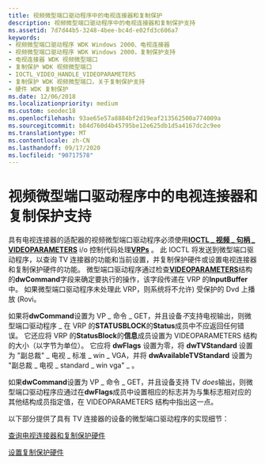```yaml
---
title: 视频微型端口驱动程序中的电视连接器和复制保护
description: 视频微型端口驱动程序中的电视连接器和复制保护支持
ms.assetid: 7d7d44b5-3248-4bee-bc4d-e02fd3c606a7
keywords:
- 视频微型端口驱动程序 WDK Windows 2000、电视连接器
- 视频微型端口驱动程序 WDK Windows 2000，复制保护支持
- 电视连接器 WDK 视频微型端口
- 复制保护 WDK 视频微型端口
- IOCTL_VIDEO_HANDLE_VIDEOPARAMETERS
- 复制保护 WDK 视频微型端口，关于复制保护支持
- 硬件 WDK 复制保护
ms.date: 12/06/2018
ms.localizationpriority: medium
ms.custom: seodec18
ms.openlocfilehash: 93ae65e57a8884bf2d19eaf213562500a774009a
ms.sourcegitcommit: b84d760d4b45795be12e625db1d5a4167dc2c9ee
ms.translationtype: MT
ms.contentlocale: zh-CN
ms.lasthandoff: 09/17/2020
ms.locfileid: "90717578"
---
```

# <a name="tv-connector-and-copy-protection-support-in-video-miniport-drivers"></a>视频微型端口驱动程序中的电视连接器和复制保护支持

具有电视连接器的适配器的视频微型端口驱动程序必须使用[**IOCTL \_ 视频 \_ 句柄 \_ VIDEOPARAMETERS**](/windows-hardware/drivers/ddi/ntddvdeo/ni-ntddvdeo-ioctl_video_handle_videoparameters) i/o 控制代码处理[**VRPs**](/windows-hardware/drivers/ddi/video/ns-video-_video_request_packet) 。 此 IOCTL 将发送到微型端口驱动程序，以查询 TV 连接器的功能和当前设置，并复制保护硬件或设置电视连接器和复制保护硬件的功能。 微型端口驱动程序通过检查[**VIDEOPARAMETERS**](/windows/win32/api/tvout/ns-tvout-_videoparameters)结构的**dwCommand**字段来确定要执行的操作，该字段传递在 VRP 的**InputBuffer**中。 如果微型端口驱动程序未处理此 VRP，则系统将不允许) 受保护的 Dvd 上播放 (Rovi。

如果将**dwCommand**设置为 VP \_ 命令 \_ GET，并且设备*不*支持电视输出，则微型端口驱动程序 \_ 在 VRP 的**STATUSBLOCK**的**Status**成员中不应返回任何错误。 它还应将 VRP 的**StatusBlock**的**信息**成员设置为 VIDEOPARAMETERS 结构的大小（以字节为单位）。 它应将 **dwFlags** 设置为零，将 **dwTVStandard** 设置为 "副总裁" \_ 电视 \_ 标准 \_ win \_ VGA，并将 **dwAvailableTVStandard** 设置为 "副总裁 \_ 电视 \_ standard \_ win vga" \_ 。

如果**dwCommand**设置为 VP \_ 命令 \_ GET，并且设备支持 TV *does*输出，则微型端口驱动程序应通过在**dwFlags**成员中设置相应的标志并为与集标志相对应的其他结构成员指定值，在 VIDEOPARAMETERS 结构中指出这一点。

以下部分提供了具有 TV 连接器的设备的微型端口驱动程序的实现细节：

[查询电视连接器和复制保护硬件](querying-tv-connector-and-copy-protection-hardware.md)

[设置复制保护硬件](setting-copy-protection-hardware.md)

 

